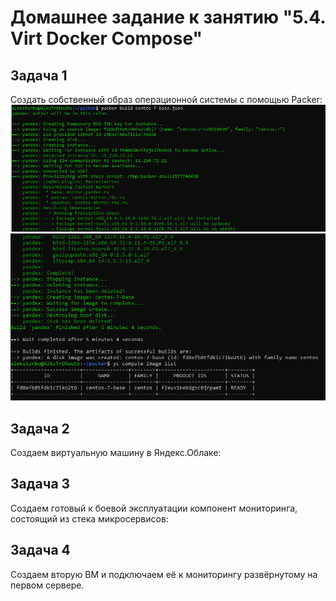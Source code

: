 # Домашнее задание к занятию "5.4. Virt Docker Compose"

## Задача 1

Создать собственный образ операционной системы с помощью Packer:
![Packer YC iso create pic1](https://github.com/AleksTurbo/devops-netology/blob/main/packer%20ya%20img%20create%20-%20pic1.png "Packer YC iso create pic1")
![Packer YC iso create pic2](https://github.com/AleksTurbo/devops-netology/blob/main/packer%20ya%20img%20create%20-%20pic2.png "Packer YC iso create pic2")

## Задача 2

Создаем виртуальную машину в Яндекс.Облаке:
## Задача 3

Создаем готовый к боевой эксплуатации компонент мониторинга, состоящий из стека микросервисов:
## Задача 4

Создаем вторую ВМ и подключаем её к мониторингу развёрнутому на первом сервере.


